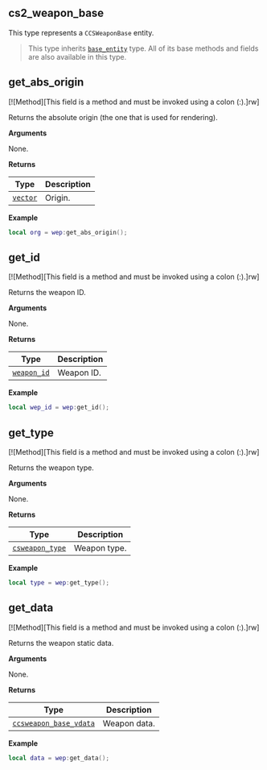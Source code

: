 ## cs2_weapon_base

This type represents a `CCSWeaponBase` entity.

> This type inherits [`base_entity`](/api/entities/base-entity "This type represents a base game entity.") type. All of its base methods and fields are also available in this type.

## get_abs_origin

[![Method][This field is a method and must be invoked using a colon (:).]rw]

Returns the absolute origin (the one that is used for rendering).

**Arguments**

None.

**Returns**

| Type | Description |
| ---- | ----------- |
| [`vector`](/api/common-types/vector "This type is a common 3D vector (x, y, z).") | Origin. |

**Example**

```lua
local org = wep:get_abs_origin();
```

## get_id

[![Method][This field is a method and must be invoked using a colon (:).]rw]

Returns the weapon ID.

**Arguments**

None.

**Returns**

| Type | Description |
| ---- | ----------- |
| [`weapon_id`](/api/entities/weapon-id "This enum represents the unique identifier for various weapons in the game.") | Weapon ID. |

**Example**

```lua
local wep_id = wep:get_id();
```

## get_type

[![Method][This field is a method and must be invoked using a colon (:).]rw]

Returns the weapon type.

**Arguments**

None.

**Returns**

| Type | Description |
| ---- | ----------- |
| [`csweapon_type`](/api/entities/csweapon-type "This enum represents the weapon type in the game.") | Weapon type. |

**Example**

```lua
local type = wep:get_type();
```

## get_data

[![Method][This field is a method and must be invoked using a colon (:).]rw]

Returns the weapon static data.

**Arguments**

None.

**Returns**

| Type | Description |
| ---- | ----------- |
| [`ccsweapon_base_vdata`](/api/entities/ccsweapon-base-vdata "This type represents a weapon's static data.") | Weapon data. |

**Example**

```lua
local data = wep:get_data();
```